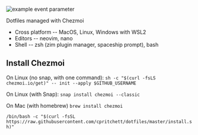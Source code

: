 ![example event parameter](https://github.com/cpritchett/dotfiles/actions/workflows/ci.yml/badge.svg)

Dotfiles managed with Chezmoi

* Cross platform -- MacOS, Linux, Windows with WSL2
* Editors -- neovim, nano
* Shell -- zsh (zim plugin manager, spaceship prompt), bash

## Install Chezmoi

On Linux (no snap, with one command):
`sh -c "$(curl -fsLS chezmoi.io/get)" -- init --apply $GITHUB_USERNAME`

On Linux (with Snap):
`snap install chezmoi --classic`

On Mac (with homebrew)
`brew install chezmoi`

`/bin/bash -c "$(curl -fsSL https://raw.githubusercontent.com/cpritchett/dotfiles/master/install.sh)"`
